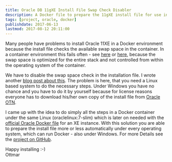 ```yaml
---
title: Oracle DB 11gXE Install File Swap Check Disabler
description: A Docker file to prepare the 11gXE install file for use in a container environment
tags: [project, oracle, docker]
publishdate: 2017-06-13
lastmod: 2017-08-12 20:11:00
---
```

Many people have problems to install Oracle 11XE in a Docker environment because the install file checks the available swap space in the container. In a container environment this fails often - see [here][1] or [here][2], because the swap space is optimized for the entire stack and not controlled from within the operating system of the container.

We have to disable the swap space check in the installation file. I wrote another [blog post about this][3]. The problem is here, that you need a Linux based system to do the necessary steps. Under Windows you have no chance and you have to do it by yourself because for license reasons everyone has to download his/her own copy of the install file from [Oracle OTN][4].

I came up with the idea to do simply all the steps in a Docker container under the same Linux (oraclelinux:7-slim) which is later on needed with the [official Oracle Docker file][5] for an XE instance. With this solution you are able to prepare the install file more or less automatically under every operating system, which can run Docker - also under Windows. For more Details see the [project on GitHub][6].

Happy installing :-)<br>
Ottmar

[1]: https://github.com/oracle/docker-images/issues/294#issuecomment-301465754
[2]: https://www.elastichosts.com/blog/oracle-database-installation-on-a-container-running-centos/
[3]: /posts/2017-03-21-pitfalls-with-oracle-11g-xe-and-docker-on-mac-os
[4]: http://www.oracle.com/technetwork/database/database-technologies/express-edition/downloads/index.html
[5]: https://github.com/oracle/docker-images/blob/master/OracleDatabase/dockerfiles/11.2.0.2/Dockerfile.xe
[6]: https://github.com/ogobrecht/docker-ora11xe-swap-check-disabler
